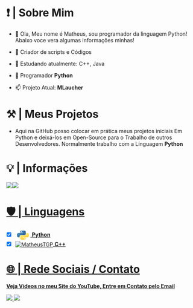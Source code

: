 # ❗ | Sobre Mim
  
- 👋 Ola, Meu nome é Matheus, sou programador da linguagem Python! Abaixo voce vera
algumas informações minhas!

- 👀 Criador de scripts e Códigos

- 📖 Estudando atualmente: C++, Java

- 🐍 Programador **Python**

- 📫 Projeto Atual: **MLaucher**

# ⚒️ | Meus Projetos
- Aqui na GitHub posso colocar em prática meus projetos iniciais
Em Python e deixá-los em Open-Source para o Trabalho de outros
Desenvolvedores. Normalmente trabalho com a Línguagem **Python**

# 💡 | Informações
<div>
  <a href="https://github.com/MatheusTGamerPro">
  <img height="140em" src="https://github-readme-stats.vercel.app/api?username=matheustgamerpro&show_icons=true&theme=dark&include_all_commits=true&count_private=true"/><img height="143em" src="https://github-readme-stats.vercel.app/api/top-langs/?username=matheustgamerpro&layout=compact&langs_count=7&theme=dark"/>
</div>
  
# 🛡️ | Linguagens
- [x] <img align="center" alt="MatheusTGP" height="30" width="40" src="https://raw.githubusercontent.com/devicons/devicon/master/icons/python/python-original.svg"> **Python**
- [x] <img align="center" alt="MatheusTGP" height="30" width="40" src="https://github.com/isocpp/logos/blob/master/cpp_logo.svg"> **C++**

# 🌐 | Rede Sociais / Contato
**Veja Vídeos no meu Site do YouTube, Entre em Contato pelo Email**

<a href="https://www.youtube.com/c/MatheusTGamerPro%E3%83%84" target="_blank"><img src="https://img.shields.io/badge/YouTube-FF0000?style=for-the-badge&logo=youtube&logoColor=white" target="_blank"> <a href = "matheustgpcontato@gmail.com"><img src="https://img.shields.io/badge/-Gmail-%23333?style=for-the-badge&logo=gmail&logoColor=white" target="_blank"></a>
